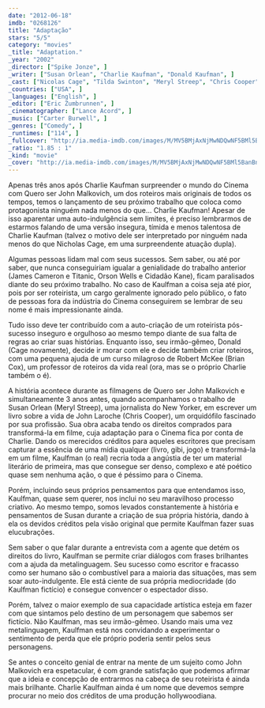 ```yaml
---
date: "2012-06-18"
imdb: "0268126"
title: "Adaptação"
stars: "5/5"
category: "movies"
_title: "Adaptation."
_year: "2002"
_director: ["Spike Jonze", ]
_writer: ["Susan Orlean", "Charlie Kaufman", "Donald Kaufman", ]
_cast: ["Nicolas Cage", "Tilda Swinton", "Meryl Streep", "Chris Cooper", "Jay Tavare", "Litefoot", "Roger Willie", "Jim Beaver", "Cara Seymour", ]
_countries: ["USA", ]
_languages: ["English", ]
_editor: ["Eric Zumbrunnen", ]
_cinematographer: ["Lance Acord", ]
_music: ["Carter Burwell", ]
_genres: ["Comedy", ]
_runtimes: ["114", ]
_fullcover: "http://ia.media-imdb.com/images/M/MV5BMjAxNjMwNDQwNF5BMl5BanBnXkFtZTYwNDIzNTc2.jpg"
_ratio: "1.85 : 1"
_kind: "movie"
_cover: "http://ia.media-imdb.com/images/M/MV5BMjAxNjMwNDQwNF5BMl5BanBnXkFtZTYwNDIzNTc2._V1._SX94_SY140_.jpg"
---
```

Apenas três anos após Charlie Kaufman surpreender o mundo do Cinema com Quero ser John Malkovich, um dos roteiros mais originais de todos os tempos, temos o lançamento de seu próximo trabalho que coloca como protagonista ninguém nada menos do que... Charlie Kaufman! Apesar de isso aparentar uma auto-indulgência sem limites, é preciso lembrarmos de estarmos falando de uma versão insegura, tímida e menos talentosa de Charlie Kaufman (talvez o motivo dele ser interpretado por ninguém nada menos do que Nicholas Cage, em uma surpreendente atuação dupla).

Algumas pessoas lidam mal com seus sucessos. Sem saber, ou até por saber, que nunca conseguiriam igualar a genialidade do trabalho anterior (James Cameron e Titanic, Orson Wells e Cidadão Kane), ficam paralisados diante do seu próximo trabalho. No caso de Kaulfman a coisa seja até pior, pois por ser roteirista, um cargo geralmente ignorado pelo público, o fato de pessoas fora da indústria do Cinema conseguirem se lembrar de seu nome é mais impressionante ainda.

Tudo isso deve ter contribuído com a auto-criação de um roteirista pós-sucesso inseguro e orgulhoso ao mesmo tempo diante de sua falta de regras ao criar suas histórias. Enquanto isso, seu irmão-gêmeo, Donald (Cage novamente), decide ir morar com ele e decide também criar roteiros, com uma pequena ajuda de um curso milagroso de Robert McKee (Brian Cox), um professor de roteiros da vida real (ora, mas se o próprio Charlie também o é).

A história acontece durante as filmagens de Quero ser John Malkovich e simultaneamente 3 anos antes, quando acompanhamos o trabalho de Susan Orlean (Meryl Streep), uma jornalista do New Yorker, em escrever um livro sobre a vida de John Laroche (Chris Cooper), um orquidófilo fascinado por sua profissão. Sua obra acaba tendo os direitos comprados para transformá-la em filme, cuja adaptação para o Cinema fica por conta de Charlie. Dando os merecidos créditos para aqueles escritores que precisam capturar a essência de uma mídia qualquer (livro, gibi, jogo) e transformá-la em um filme, Kaulfman (o real) recria toda a angústia de ter um material literário de primeira, mas que consegue ser denso, complexo e até poético quase sem nenhuma ação, o que é péssimo para o Cinema.

Porém, incluindo seus próprios pensamentos para que entendamos isso, Kaulfman, quase sem querer, nos inclui no seu maravilhoso processo criativo. Ao mesmo tempo, somos levados constantemente à história e pensamentos de Susan durante a criação de sua própria história, dando à ela os devidos créditos pela visão original que permite Kaulfman fazer suas elucubrações.

Sem saber o que falar durante a entrevista com a agente que detém os direitos do livro, Kaulfman se permite criar diálogos com frases brilhantes com a ajuda da metalinguagem. Seu sucesso como escritor e fracasso como ser humano são o combustível para a maioria das situações, mas sem soar auto-indulgente. Ele está ciente de sua própria mediocridade (do Kaulfman fictício) e consegue convencer o espectador disso.

Porém, talvez o maior exemplo de sua capacidade artística esteja em fazer com que sintamos pelo destino de um personagem que sabemos ser fictício. Não Kaulfman, mas seu irmão-gêmeo. Usando mais uma vez metalinguagem, Kaulfman está nos convidando a experimentar o sentimento de perda que ele próprio poderia sentir pelos seus personagens.

Se antes o conceito genial de entrar na mente de um sujeito como John Malkovich era espetacular, é com grande satisfação que podemos afirmar que a ideia e concepção de entrarmos na cabeça de seu roteirista é ainda mais brilhante. Charlie Kaulfman ainda é um nome que devemos sempre procurar no meio dos créditos de uma produção hollywoodiana.

